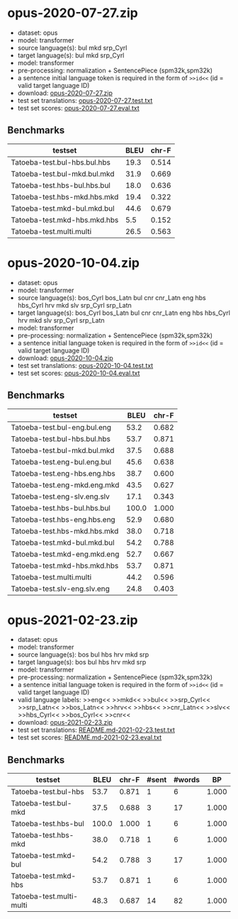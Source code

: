 # opus-2020-07-27.zip

* dataset: opus
* model: transformer
* source language(s): bul mkd srp_Cyrl
* target language(s): bul mkd srp_Cyrl
* model: transformer
* pre-processing: normalization + SentencePiece (spm32k,spm32k)
* a sentence initial language token is required in the form of `>>id<<` (id = valid target language ID)
* download: [opus-2020-07-27.zip](https://object.pouta.csc.fi/Tatoeba-MT-models/zls-zls/opus-2020-07-27.zip)
* test set translations: [opus-2020-07-27.test.txt](https://object.pouta.csc.fi/Tatoeba-MT-models/zls-zls/opus-2020-07-27.test.txt)
* test set scores: [opus-2020-07-27.eval.txt](https://object.pouta.csc.fi/Tatoeba-MT-models/zls-zls/opus-2020-07-27.eval.txt)

## Benchmarks

| testset               | BLEU  | chr-F |
|-----------------------|-------|-------|
| Tatoeba-test.bul-hbs.bul.hbs 	| 19.3 	| 0.514 |
| Tatoeba-test.bul-mkd.bul.mkd 	| 31.9 	| 0.669 |
| Tatoeba-test.hbs-bul.hbs.bul 	| 18.0 	| 0.636 |
| Tatoeba-test.hbs-mkd.hbs.mkd 	| 19.4 	| 0.322 |
| Tatoeba-test.mkd-bul.mkd.bul 	| 44.6 	| 0.679 |
| Tatoeba-test.mkd-hbs.mkd.hbs 	| 5.5 	| 0.152 |
| Tatoeba-test.multi.multi 	| 26.5 	| 0.563 |



# opus-2020-10-04.zip

* dataset: opus
* model: transformer
* source language(s): bos_Cyrl bos_Latn bul cnr cnr_Latn eng hbs hbs_Cyrl hrv mkd slv srp_Cyrl srp_Latn
* target language(s): bos_Cyrl bos_Latn bul cnr cnr_Latn eng hbs hbs_Cyrl hrv mkd slv srp_Cyrl srp_Latn
* model: transformer
* pre-processing: normalization + SentencePiece (spm32k,spm32k)
* a sentence initial language token is required in the form of `>>id<<` (id = valid target language ID)
* download: [opus-2020-10-04.zip](https://object.pouta.csc.fi/Tatoeba-MT-models/zls-zls/opus-2020-10-04.zip)
* test set translations: [opus-2020-10-04.test.txt](https://object.pouta.csc.fi/Tatoeba-MT-models/zls-zls/opus-2020-10-04.test.txt)
* test set scores: [opus-2020-10-04.eval.txt](https://object.pouta.csc.fi/Tatoeba-MT-models/zls-zls/opus-2020-10-04.eval.txt)

## Benchmarks

| testset               | BLEU  | chr-F |
|-----------------------|-------|-------|
| Tatoeba-test.bul-eng.bul.eng 	| 53.2 	| 0.682 |
| Tatoeba-test.bul-hbs.bul.hbs 	| 53.7 	| 0.871 |
| Tatoeba-test.bul-mkd.bul.mkd 	| 37.5 	| 0.688 |
| Tatoeba-test.eng-bul.eng.bul 	| 45.6 	| 0.638 |
| Tatoeba-test.eng-hbs.eng.hbs 	| 38.7 	| 0.600 |
| Tatoeba-test.eng-mkd.eng.mkd 	| 43.5 	| 0.627 |
| Tatoeba-test.eng-slv.eng.slv 	| 17.1 	| 0.343 |
| Tatoeba-test.hbs-bul.hbs.bul 	| 100.0 	| 1.000 |
| Tatoeba-test.hbs-eng.hbs.eng 	| 52.9 	| 0.680 |
| Tatoeba-test.hbs-mkd.hbs.mkd 	| 38.0 	| 0.718 |
| Tatoeba-test.mkd-bul.mkd.bul 	| 54.2 	| 0.788 |
| Tatoeba-test.mkd-eng.mkd.eng 	| 52.7 	| 0.667 |
| Tatoeba-test.mkd-hbs.mkd.hbs 	| 53.7 	| 0.871 |
| Tatoeba-test.multi.multi 	| 44.2 	| 0.596 |
| Tatoeba-test.slv-eng.slv.eng 	| 24.8 	| 0.403 |



# opus-2021-02-23.zip

* dataset: opus
* model: transformer
* source language(s): bos bul hbs hrv mkd srp
* target language(s): bos bul hbs hrv mkd srp
* model: transformer
* pre-processing: normalization + SentencePiece (spm32k,spm32k)
* a sentence initial language token is required in the form of `>>id<<` (id = valid target language ID)
* valid language labels: >>eng<< >>mkd<< >>bul<< >>srp_Cyrl<< >>srp_Latn<< >>bos_Latn<< >>hrv<< >>hbs<< >>cnr_Latn<< >>slv<< >>hbs_Cyrl<< >>bos_Cyrl<< >>cnr<<
* download: [opus-2021-02-23.zip](https://object.pouta.csc.fi/Tatoeba-MT-models/zls-zls/opus-2021-02-23.zip)
* test set translations: [README.md-2021-02-23.test.txt](https://object.pouta.csc.fi/Tatoeba-MT-models/zls-zls/README.md-2021-02-23.test.txt)
* test set scores: [README.md-2021-02-23.eval.txt](https://object.pouta.csc.fi/Tatoeba-MT-models/zls-zls/README.md-2021-02-23.eval.txt)

## Benchmarks

| testset | BLEU  | chr-F | #sent | #words | BP |
|---------|-------|-------|-------|--------|----|
| Tatoeba-test.bul-hbs 	| 53.7 	| 0.871 	| 1 	| 6 	| 1.000 |
| Tatoeba-test.bul-mkd 	| 37.5 	| 0.688 	| 3 	| 17 	| 1.000 |
| Tatoeba-test.hbs-bul 	| 100.0 	| 1.000 	| 1 	| 6 	| 1.000 |
| Tatoeba-test.hbs-mkd 	| 38.0 	| 0.718 	| 1 	| 6 	| 1.000 |
| Tatoeba-test.mkd-bul 	| 54.2 	| 0.788 	| 3 	| 17 	| 1.000 |
| Tatoeba-test.mkd-hbs 	| 53.7 	| 0.871 	| 1 	| 6 	| 1.000 |
| Tatoeba-test.multi-multi 	| 48.3 	| 0.687 	| 14 	| 82 	| 1.000 |

